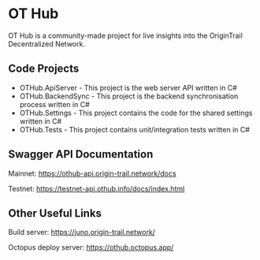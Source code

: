 # OT Hub

OT Hub is a community-made project for live insights into the OriginTrail Decentralized Network.

## Code Projects
- OTHub.ApiServer - This project is the web server API written in C#
- OTHub.BackendSync - This project is the backend synchronisation process written in C#
- OTHub.Settings - This project contains the code for the shared settings written in C#
- OTHub.Tests - This project contains unit/integration tests written in C#

## Swagger API Documentation

Mainnet: https://othub-api.origin-trail.network/docs

Testnet: https://testnet-api.othub.info/docs/index.html

## Other Useful Links

Build server: https://juno.origin-trail.network/

Octopus deploy server: https://othub.octopus.app/
